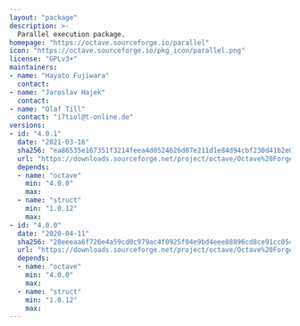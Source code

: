 ```yaml
---
layout: "package"
description: >-
  Parallel execution package.
homepage: "https://octave.sourceforge.io/parallel"
icon: "https://octave.sourceforge.io/pkg_icon/parallel.png"
license: "GPLv3+"
maintainers:
- name: "Hayato Fujiwara"
  contact:
- name: "Jaroslav Hajek"
  contact:
- name: "Olaf Till"
  contact: "i7tiol@t-online.de"
versions:
- id: "4.0.1"
  date: "2021-03-16"
  sha256: "ea86535e167351f3214feea4d0524626d07e211d1e84d94cbf230d41b2e01bc1"
  url: "https://downloads.sourceforge.net/project/octave/Octave%20Forge%20Packages/Individual%20Package%20Releases/parallel-4.0.1.tar.gz"
  depends:
  - name: "octave"
    min: "4.0.0"
    max:
  - name: "struct"
    min: "1.0.12"
    max:
- id: "4.0.0"
  date: "2020-04-11"
  sha256: "28eeeaa6f726e4a59cd0c979ac4f0925f04e9bd4eee88896cd8ce91cc054b772"
  url: "https://downloads.sourceforge.net/project/octave/Octave%20Forge%20Packages/Individual%20Package%20Releases/parallel-4.0.0.tar.gz"
  depends:
  - name: "octave"
    min: "4.0.0"
    max:
  - name: "struct"
    min: "1.0.12"
    max:
---
```

